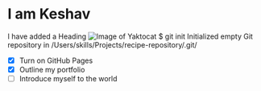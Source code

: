 # I am Keshav

I have added a Heading
![Image of Yaktocat](https://octodex.github.com/images/yaktocat.png)
$ git init
Initialized empty Git repository in /Users/skills/Projects/recipe-repository/.git/


- [X] Turn on GitHub Pages
- [X] Outline my portfolio
- [ ] Introduce myself to the world
